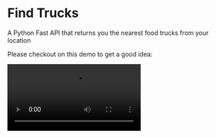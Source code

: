# Find Trucks
A Python Fast API that returns you the nearest food trucks from your location

Please checkout on this demo to get a good idea:

![demo](./recording.mov)